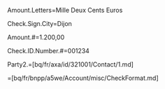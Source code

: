 Amount.Letters=Mille Deux Cents Euros

Check.Sign.City=Dijon

Amount.#=1.200,00

Check.ID.Number.#=001234

Party2.=[bq/fr/axa/id/321001/Contact/1.md]

=[bq/fr/bnpp/a5we/Account/misc/CheckFormat.md]